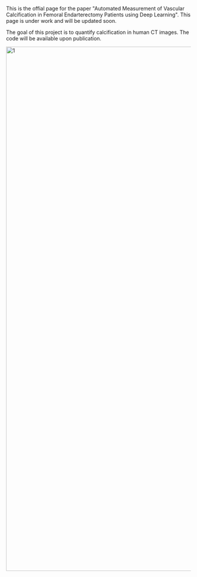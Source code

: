 This is the offial page for the paper "Automated Measurement of Vascular Calcification in Femoral Endarterectomy Patients using Deep Learning". This page is under work and will be updated soon.

The goal of this project is to quantify calcification in human CT images. The code will be available upon publication. 


<img width="1432" alt="1" src="https://github.com/pip-alireza/DeepCalcScoring/assets/130691419/028751e0-1bea-47d8-b501-6f1fc8b1c54b">
